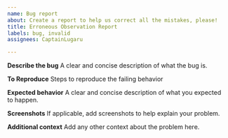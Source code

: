 ```yaml
---
name: Bug report
about: Create a report to help us correct all the mistakes, please!
title: Erroneous Observation Report
labels: bug, invalid
assignees: CaptainLugaru

---
```


**Describe the bug**
A clear and concise description of what the bug is.

**To Reproduce**
Steps to reproduce the failing behavior

**Expected behavior**
A clear and concise description of what you expected to happen.

**Screenshots**
If applicable, add screenshots to help explain your problem.

**Additional context**
Add any other context about the problem here.
